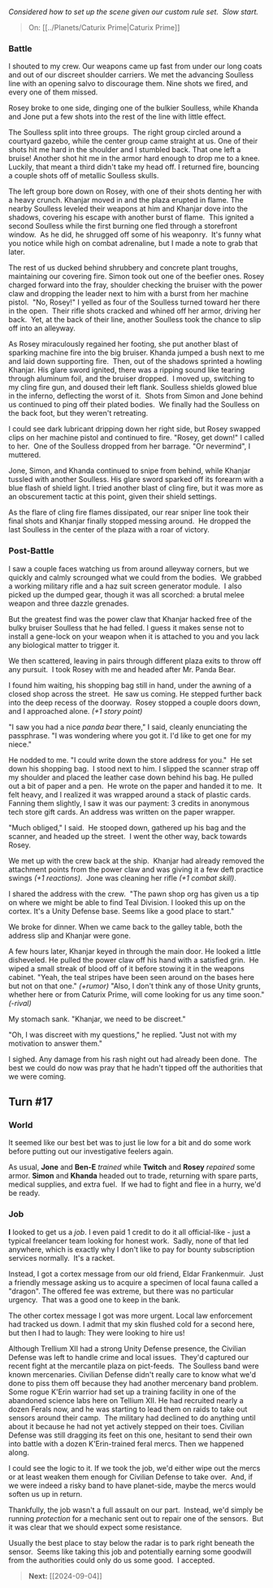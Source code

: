 _Considered how to set up the scene given our custom rule set.  Slow start._

> On: [[../Planets/Caturix Prime|Caturix Prime]]

### Battle  

I shouted to my crew. Our weapons came up fast from under our long coats and out of our discreet shoulder carriers. We met the advancing Soulless line with an opening salvo to discourage them. Nine shots we fired, and every one of them missed.
  
Rosey broke to one side, dinging one of the bulkier Soulless, while Khanda and Jone put a few shots into the rest of the line with little effect.

The Soulless split into three groups.  The right group circled around a courtyard gazebo, while the center group came straight at us. One of their shots hit me hard in the shoulder and I stumbled back. That one left a bruise! Another shot hit me in the armor hard enough to drop me to a knee. Luckily, that meant a third didn't take my head off. I returned fire, bouncing a couple shots off of metallic Soulless skulls.

The left group bore down on Rosey, with one of their shots denting her with a heavy crunch. Khanjar moved in and the plaza erupted in flame. The nearby Soulless leveled their weapons at him and Khanjar dove into the shadows, covering his escape with another burst of flame.  This ignited a second Soulless while the first burning one fled through a storefront window.  As he did, he shrugged off some of his weaponry.  It's funny what you notice while high on combat adrenaline, but I made a note to grab that later.

The rest of us ducked behind shrubbery and concrete plant troughs, maintaining our covering fire. Simon took out one of the beefier ones. Rosey charged forward into the fray, shoulder checking the bruiser with the power claw and dropping the leader next to him with a burst from her machine pistol.  "No, Rosey!" I yelled as four of the Soulless turned toward her there in the open.  Their rifle shots cracked and whined off her armor, driving her back.  Yet, at the back of their line, another Soulless took the chance to slip off into an alleyway.

As Rosey miraculously regained her footing, she put another blast of sparking machine fire into the big bruiser. Khanda jumped a bush next to me and laid down supporting fire.  Then, out of the shadows sprinted a howling Khanjar. His glare sword ignited, there was a ripping sound like tearing through aluminum foil, and the bruiser dropped.  I moved up, switching to my cling fire gun, and doused their left flank. Soulless shields glowed blue in the inferno, deflecting the worst of it.  Shots from Simon and Jone behind us continued to ping off their plated bodies.  We finally had the Soulless on the back foot, but they weren't retreating.

I could see dark lubricant dripping down her right side, but Rosey swapped clips on her machine pistol and continued to fire. "Rosey, get down!" I called to her.  One of the Soulless dropped from her barrage. "Or nevermind", I muttered.  

Jone, Simon, and Khanda continued to snipe from behind, while Khanjar tussled with another Soulless. His glare sword sparked off its forearm with a blue flash of shield light. I tried another blast of cling fire, but it was more as an obscurement tactic at this point, given their shield settings.

As the flare of cling fire flames dissipated, our rear sniper line took their final shots and Khanjar finally stopped messing around.  He dropped the last Soulless in the center of the plaza with a roar of victory.

### Post-Battle

I saw a couple faces watching us from around alleyway corners, but we quickly and calmly scrounged what we could from the bodies.  We grabbed a working military rifle and a haz suit screen generator module.  I also picked up the dumped gear, though it was all scorched: a brutal melee weapon and three dazzle grenades.

But the greatest find was the power claw that Khanjar hacked free of the bulky bruiser Soulless that he had felled. I guess it makes sense not to install a gene-lock on your weapon when it is attached to you and you lack any biological matter to trigger it. 

We then scattered, leaving in pairs through different plaza exits to throw off any pursuit.  I took Rosey with me and headed after Mr. Panda Bear. 

I found him waiting, his shopping bag still in hand, under the awning of a closed shop across the street.  He saw us coming. He stepped further back into the deep recess of the doorway.  Rosey stopped a couple doors down, and I approached alone. _(+1 story point)_

"I saw you had a nice _panda bear_ there," I said, cleanly enunciating the passphrase. "I was wondering where you got it. I'd like to get one for my niece." 

He nodded to me. "I could write down the store address for you."  He set down his shopping bag.  I stood next to him. I slipped the scanner strap off my shoulder and placed the leather case down behind his bag. He pulled out a bit of paper and a pen.  He wrote on the paper and handed it to me.  It felt heavy, and I realized it was wrapped around a stack of plastic cards. Fanning them slightly, I saw it was our payment: 3 credits in anonymous tech store gift cards. An address was written on the paper wrapper. 

"Much obliged," I said.  He stooped down, gathered up his bag and the scanner, and headed up the street.  I went the other way, back towards Rosey.

We met up with the crew back at the ship.  Khanjar had already removed the attachment points from the power claw and was giving it a few deft practice swings _(+1 reactions)_.  Jone was cleaning her rifle _(+1 combat skill)_.  

I shared the address with the crew.  "The pawn shop org has given us a tip on where we might be able to find Teal Division. I looked this up on the cortex. It's a Unity Defense base. Seems like a good place to start."

We broke for dinner. When we came back to the galley table, both the address slip and Khanjar were gone.

A few hours later, Khanjar keyed in through the main door. He looked a little disheveled. He pulled the power claw off his hand with a satisfied grin.  He wiped a small streak of blood off of it before stowing it in the weapons cabinet. "Yeah, the teal stripes have been seen around on the bases here but not on that one." _(+rumor)_ "Also, I don't think any of those Unity grunts, whether here or from Caturix Prime, will come looking for us any time soon." _(-rival)_

My stomach sank. "Khanjar, we need to be discreet."

"Oh, I was discreet with my questions," he replied. "Just not with my motivation to answer them."  

I sighed. Any damage from his rash night out had already been done.  The best we could do now was pray that he hadn't tipped off the authorities that we were coming.

## Turn #17

### World

It seemed like our best bet was to just lie low for a bit and do some work before putting out our investigative feelers again.

As usual, **Jone** and **Ben-E** _trained_ while **Twitch** and **Rosey** _repaired_ some armor. **Simon** and **Khanda** headed out to trade, returning with spare parts, medical supplies, and extra fuel.  If we had to fight and flee in a hurry, we'd be ready.

### Job

**I** looked to get us a _job_. I even paid 1 credit to do it all official-like - just a typical freelancer team looking for honest work.  Sadly, none of that led anywhere, which is exactly why I don't like to pay for bounty subscription services normally.  It's a racket.
  
Instead, I got a cortex message from our old friend, Eldar Frankenmuir.  Just a friendly message asking us to acquire a specimen of local fauna called a "dragon". The offered fee was extreme, but there was no particular urgency.  That was a good one to keep in the bank.

The other cortex message I got was more urgent. Local law enforcement had tracked us down. I admit that my skin flushed cold for a second here, but then I had to laugh: They were looking to hire us!

Although Trellium XII had a strong Unity Defense presence, the Civilian Defense was left to handle crime and local issues.  They'd captured our recent fight at the mercantile plaza on pict-feeds.  The Soulless band were known mercenaries. Civilian Defense didn't really care to know what we'd done to piss them off because they had another mercenary band problem. Some rogue K'Erin warrior had set up a training facility in one of the abandoned science labs here on Tellium XII. He had recruited nearly a dozen Ferals now, and he was starting to lead them on raids to take out sensors around their camp.  The military had declined to do anything until about it because he had not yet actively stepped on their toes. Civilian Defense was still dragging its feet on this one, hesitant to send their own into battle with a dozen K'Erin-trained feral mercs. Then we happened along.  

I could see the logic to it. If we took the job, we'd either wipe out the mercs or at least weaken them enough for Civilian Defense to take over.  And, if we were indeed a risky band to have planet-side, maybe the mercs would soften us up in return.

Thankfully, the job wasn't a full assault on our part.  Instead, we'd simply be running *protection* for a mechanic sent out to repair one of the sensors.  But it was clear that we should expect some resistance.

Usually the best place to stay below the radar is to park right beneath the sensor.  Seems like taking this job and potentially earning some goodwill from the authorities could only do us some good.  I accepted.

> **Next:** [[2024-09-04]]
